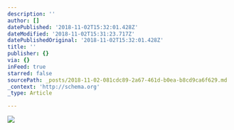 ```yaml
---
description: ''
author: []
datePublished: '2018-11-02T15:32:01.428Z'
dateModified: '2018-11-02T15:31:23.717Z'
datePublishedOriginal: '2018-11-02T15:32:01.428Z'
title: ''
publisher: {}
via: {}
inFeed: true
starred: false
sourcePath: _posts/2018-11-02-081cdc89-2a67-461d-b0ea-b8cd9ca6f629.md
_context: 'http://schema.org'
_type: Article

---
```

![](https://the-grid-user-content.s3-us-west-2.amazonaws.com/3cb6adef-bec7-4552-bb80-997d05010fbf.jpg)